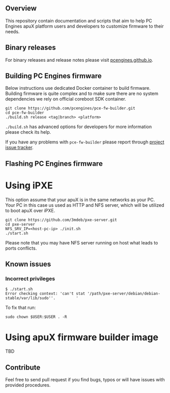 Overview
--------

This repository contain documentation and scripts that aim to help PC Engines
apuX platform users and developers to customize firmware to their needs.

Binary releases
---------------

For binary releases and release notes please visit [pcengines.github.io](https://pcengines.github.io/).


Building PC Engines firmware
----------------------------

Below instructions use dedicated Docker container to build firmware. Building
firmware is quite complex and to make sure there are no system dependencies we
rely on official coreboot SDK container.

```shell
git clone https://github.com/pcengines/pce-fw-builder.git
cd pce-fw-builder
./build.sh release <tag|branch> <platform>
```

`./build.sh` has advanced options for developers for more information please
check its help.

If you have any problems with `pce-fw-builder` please report through [project issue tracker](https://github.com/pcengines/pce-fw-builder/issues).

Flashing PC Engines firmware
----------------------------

# Using iPXE

This option assume that your apuX is in the same networks as your PC. Your PC
in this case us used as HTTP and NFS server, which will be utilized to boot
apuX over iPXE.

```
git clone https://github.com/3mdeb/pxe-server.git
cd pxe-server
NFS_SRV_IP=<host-pc-ip> ./init.sh
./start.sh
```

Please note that you may have NFS server running on host what leads to ports
conflicts.

## Known issues

### Incorrect privileges

```
$ ./start.sh
Error checking context: 'can't stat '/path/pxe-server/debian/debian-stable/var/lib/sudo''.         '
```

To fix that run:

```
sudo chown $USER:$USER . -R
```

# Using apuX firmware builder image

TBD

Contribute
----------

Feel free to send pull request if you find bugs, typos or will have issues with
provided procedures.
